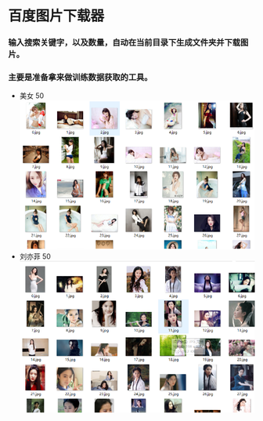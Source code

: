# 百度图片下载器
### 输入搜索关键字，以及数量，自动在当前目录下生成文件夹并下载图片。
### 主要是准备拿来做训练数据获取的工具。
- 美女 50
![运行截图](img1.png "运行截图")
- 刘亦菲 50
![运行截图2](img2.png "运行截图2")